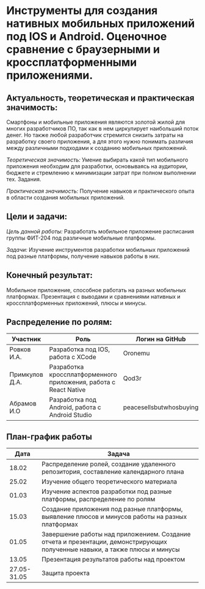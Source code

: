 # Инструменты для создания нативных мобильных приложений под IOS и Android. Оценочное сравнение с браузерными и кроссплатформенными приложениями.

## Актуальность, теоретическая и практическая значимость:
Смартфоны и мобильные приложения являются золотой жилой для многих разработчиков ПО, так как в нем циркулирует наибольший поток денег. 
Но также любой разработчик стремится снизить затраты на разработку своего приложения, а для этого нужно понимать различия между различными 
подходами к созданию мобильных приложений.

*Теоретическая значимость:* Умение выбирать какой тип мобильного приложения необходим для разработки, основываясь на аудитории, бюджете
и стремлению к минимизации затрат при полном выполнении тех. Задания.

*Практическая значимость:* Получение навыков и практического опыта в области создания мобильных приложений. 

## Цели и задачи:

*Цель данной работы:* Разработать мобильное приложение расписания группы ФИТ-204 под различные мобильные платформы.

*Задачи:* Изучение инструментов разработки мобильных приложений под разные платформы, получение навыков работы в них.

## Конечный результат:
Мобильное приложение, способное работать на разных мобильных платформах. Презентация с выводами и сравнениями нативных и кроссплатформенных приложений, плюсы и минусы.

## Распределение по ролям:

| Участник          | Роль                                                              | Логин на GitHub         |
|-------------------|-------------------------------------------------------------------|-------------------------|
| Ровков И.А.       | Разработка под IOS, работа с XCode                                | Oronemu                 |
| Примкулов Д.А.    | Разработка кроссплатформенного приложения, работа с React Native  | Qod3r                   |
| Абрамов И.О       | Разработка под Android, работа с Android Studio                   | peacesellsbutwhosbuying |

## План-график работы

| Дата                 | Задача                                                                                                                      |
|----------------------|-----------------------------------------------------------------------------------------------------------------------------|
| 18.02                | Распределение ролей, создание удаленного репозитория, составление календарного плана                                        |
| 25.02                | Изучение общего теоретического материала                                                                                    |
| 01.03                | Изучение аспектов разработки под разные платформы, распределение по ролям                                                   |
| 15.03                | Создание приложения под разные платформы, выявление плюсов и минусов работы на разных платформах                            |
| 01.05                | Завершение работы над приложением. Создание отчета и презентации, демонстрирующих полученные навыки, а также плюсы и минусы |
| 13.05                | Презентация результатов работы над проектом                                                                                 |
| 27.05-31.05          | Защита проекта                                                                                                              |
